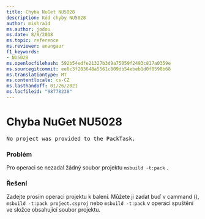 ```yaml
---
title: Chyba NuGet NU5028
description: Kód chyby NU5028
author: mishra14
ms.author: jodou
ms.date: 8/8/2018
ms.topic: reference
ms.reviewer: anangaur
f1_keywords:
- NU5028
ms.openlocfilehash: 592b54edfe21327b3d9a75059f2493c817a0359e
ms.sourcegitcommit: ee6c3f203648a5561c809db54ebeb1d0f0598b68
ms.translationtype: MT
ms.contentlocale: cs-CZ
ms.lasthandoff: 01/26/2021
ms.locfileid: "98778238"
---
```

# <a name="nuget-error-nu5028"></a>Chyba NuGet NU5028
<pre>No project was provided to the PackTask.</pre>

### <a name="issue"></a>Problém

Pro operaci se nezadal žádný soubor projektu `msbuild -t:pack` .


### <a name="solution"></a>Řešení

Zadejte prosím operaci projektu k balení.  Můžete ji zadat buď v cammand (), `msbuild -t:pack project.csproj` nebo `msbuild -t:pack` v operaci spuštění ve složce obsahující soubor projektu.


